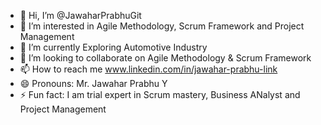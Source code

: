 - 👋 Hi, I’m @JawaharPrabhuGit
- 👀 I’m interested in Agile Methodology, Scrum Framework and Project Management
- 🌱 I’m currently Exploring Automotive Industry
- 💞️ I’m looking to collaborate on Agile Methodology & Scrum Framework
- 📫 How to reach me www.linkedin.com/in/jawahar-prabhu-link
- 😄 Pronouns: Mr. Jawahar Prabhu Y
- ⚡ Fun fact: I am trial expert in Scrum mastery, Business ANalyst and Project Management

<!---
JawaharPrabhuGit/JawaharPrabhuGit is a ✨ special ✨ repository because its `README.md` (this file) appears on your GitHub profile.
You can click the Preview link to take a look at your changes.
--->
